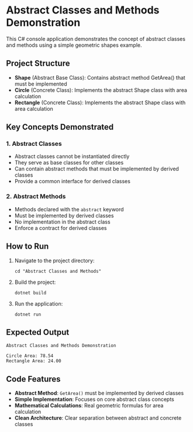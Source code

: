 # Abstract Classes and Methods Demonstration

This C# console application demonstrates the concept of abstract classes and methods using a simple geometric shapes example.

## Project Structure

- **Shape** (Abstract Base Class): Contains abstract method GetArea() that must be implemented
- **Circle** (Concrete Class): Implements the abstract Shape class with area calculation
- **Rectangle** (Concrete Class): Implements the abstract Shape class with area calculation

## Key Concepts Demonstrated

### 1. Abstract Classes

- Abstract classes cannot be instantiated directly
- They serve as base classes for other classes
- Can contain abstract methods that must be implemented by derived classes
- Provide a common interface for derived classes

### 2. Abstract Methods

- Methods declared with the `abstract` keyword
- Must be implemented by derived classes
- No implementation in the abstract class
- Enforce a contract for derived classes

## How to Run

1. Navigate to the project directory:

   ```
   cd "Abstract Classes and Methods"
   ```

2. Build the project:

   ```
   dotnet build
   ```

3. Run the application:

   ```
   dotnet run
   ```

## Expected Output

```
Abstract Classes and Methods Demonstration

Circle Area: 78.54
Rectangle Area: 24.00
```

## Code Features

- **Abstract Method**: `GetArea()` must be implemented by derived classes
- **Simple Implementation**: Focuses on core abstract class concepts
- **Mathematical Calculations**: Real geometric formulas for area calculation
- **Clean Architecture**: Clear separation between abstract and concrete classes
